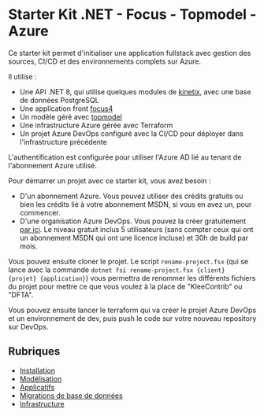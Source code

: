 # Starter Kit .NET - Focus - Topmodel - Azure

Ce starter kit permet d'initialiser une application fullstack avec gestion des sources, CI/CD et des environnements complets sur Azure.

Il utilise :

- Une API .NET 8, qui utilise quelques modules de [kinetix](https://github.com/klee-contrib/kinetix), avec une base de données PostgreSQL
- Une application front [focus4](https://github.com/klee-contrib/focus4)
- Un modèle géré avec [topmodel](https://github.com/klee-contrib/topmodel)
- Une infrastructure Azure gérée avec Terraform
- Un projet Azure DevOps configuré avec la CI/CD pour déployer dans l'infrastructure précédente

L'authentification est configurée pour utiliser l'Azure AD lié au tenant de l'abonnement Azure utilisé.

Pour démarrer un projet avec ce starter kit, vous avez besoin :

- D'un abonnement Azure. Vous pouvez utiliser des crédits gratuits ou bien les crédits lié à votre abonnement MSDN, si vous en avez un, pour commencer.
- D'une organisation Azure DevOps. Vous pouvez la créer gratuitement [par ici](https://azure.microsoft.com/fr-fr/products/devops/). Le niveau gratuit inclus 5 utilisateurs (sans compter ceux qui ont un abonnement MSDN qui ont une licence incluse) et 30h de build par mois.

Vous pouvez ensuite cloner le projet. Le script `rename-project.fsx` (qui se lance avec la commande `dotnet fsi rename-project.fsx {client} {projet} {application}`) vous permettra de renommer les différents fichiers du projet pour mettre ce que vous voulez à la place de "KleeContrib" ou "DFTA".

Vous pouvez ensuite lancer le terraform qui va créer le projet Azure DevOps et un environnement de dev, puis push le code sur votre nouveau repository sur DevOps.

## Rubriques

- [Installation](./InstallAndDebug.md)
- [Modélisation](./model/readme.md)
- [Applicatifs](./sources/readme.md)
- [Migrations de base de données](./migrations/readme.md)
- [Infrastructure](./infra/readme.md)
